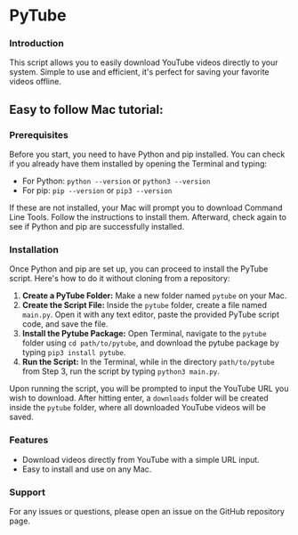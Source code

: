 # PyTube

### Introduction
This script allows you to easily download YouTube videos directly to your system. Simple to use and efficient, it's perfect for saving your favorite videos offline.

##
## Easy to follow Mac tutorial:

### Prerequisites
Before you start, you need to have Python and pip installed. You can check if you already have them installed by opening the Terminal and typing:

- For Python: `python --version` or `python3 --version`
- For pip: `pip --version` or `pip3 --version`

If these are not installed, your Mac will prompt you to download Command Line Tools. Follow the instructions to install them. Afterward, check again to see if Python and pip are successfully installed.

### Installation
Once Python and pip are set up, you can proceed to install the PyTube script. Here's how to do it without cloning from a repository:

1. **Create a PyTube Folder:** Make a new folder named `pytube` on your Mac.
2. **Create the Script File:** Inside the `pytube` folder, create a file named `main.py`. Open it with any text editor, paste the provided PyTube script code, and save the file.
3. **Install the Pytube Package:** Open Terminal, navigate to the `pytube` folder using `cd path/to/pytube`, and download the pytube package by typing `pip3 install pytube`.
4. **Run the Script:** In the Terminal, while in the directory `path/to/pytube` from Step 3, run the script by typing `python3 main.py`.

Upon running the script, you will be prompted to input the YouTube URL you wish to download. After hitting enter, a `downloads` folder will be created inside the `pytube` folder, where all downloaded YouTube videos will be saved.

### Features
- Download videos directly from YouTube with a simple URL input.
- Easy to install and use on any Mac.

### Support
For any issues or questions, please open an issue on the GitHub repository page.